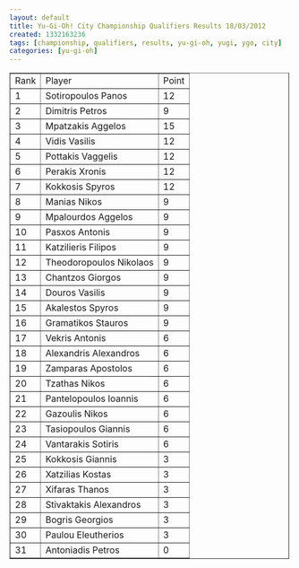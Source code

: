 ```yaml
---
layout: default
title: Yu-Gi-Oh! City Championship Qualifiers Results 18/03/2012
created: 1332163236
tags: [championship, qualifiers, results, yu-gi-oh, yugi, ygo, city]
categories: [yu-gi-oh]
---
```

<table border="1" cellpadding="1" cellspacing="1" style="width: 500px;">
	<tbody>
		<tr>
			<td>
				Rank</td>
			<td>
				Player</td>
			<td>
				Point</td>
		</tr>
		<tr>
			<td>
				1</td>
			<td>
				Sotiropoulos Panos</td>
			<td>
				12</td>
		</tr>
		<tr>
			<td>
				2</td>
			<td>
				Dimitris Petros</td>
			<td>
				9</td>
		</tr>
		<tr>
			<td>
				3</td>
			<td>
				Mpatzakis Aggelos</td>
			<td>
				15</td>
		</tr>
		<tr>
			<td>
				4</td>
			<td>
				Vidis Vasilis</td>
			<td>
				12</td>
		</tr>
		<tr>
			<td>
				5</td>
			<td>
				Pottakis Vaggelis</td>
			<td>
				12</td>
		</tr>
		<tr>
			<td>
				6</td>
			<td>
				Perakis Xronis</td>
			<td>
				12</td>
		</tr>
		<tr>
			<td>
				7</td>
			<td>
				Kokkosis Spyros</td>
			<td>
				12</td>
		</tr>
		<tr>
			<td>
				8</td>
			<td>
				Manias Nikos</td>
			<td>
				9</td>
		</tr>
		<tr>
			<td>
				9</td>
			<td>
				Mpalourdos Aggelos</td>
			<td>
				9</td>
		</tr>
		<tr>
			<td>
				10</td>
			<td>
				Pasxos Antonis</td>
			<td>
				9</td>
		</tr>
		<tr>
			<td>
				11</td>
			<td>
				Katzilieris Filipos</td>
			<td>
				9</td>
		</tr>
		<tr>
			<td>
				12</td>
			<td>
				Theodoropoulos Nikolaos</td>
			<td>
				9</td>
		</tr>
		<tr>
			<td>
				13</td>
			<td>
				Chantzos Giorgos</td>
			<td>
				9</td>
		</tr>
		<tr>
			<td>
				14</td>
			<td>
				Douros Vasilis</td>
			<td>
				9</td>
		</tr>
		<tr>
			<td>
				15</td>
			<td>
				Akalestos Spyros</td>
			<td>
				9</td>
		</tr>
		<tr>
			<td>
				16</td>
			<td>
				Gramatikos Stauros</td>
			<td>
				9</td>
		</tr>
		<tr>
			<td>
				17</td>
			<td>
				Vekris Antonis</td>
			<td>
				6</td>
		</tr>
		<tr>
			<td>
				18</td>
			<td>
				Alexandris Alexandros</td>
			<td>
				6</td>
		</tr>
		<tr>
			<td>
				19</td>
			<td>
				Zamparas Apostolos</td>
			<td>
				6</td>
		</tr>
		<tr>
			<td>
				20</td>
			<td>
				Tzathas Nikos</td>
			<td>
				6</td>
		</tr>
		<tr>
			<td>
				21</td>
			<td>
				Pantelopoulos Ioannis</td>
			<td>
				6</td>
		</tr>
		<tr>
			<td>
				22</td>
			<td>
				Gazoulis Nikos</td>
			<td>
				6</td>
		</tr>
		<tr>
			<td>
				23</td>
			<td>
				Tasiopoulos Giannis</td>
			<td>
				6</td>
		</tr>
		<tr>
			<td>
				24</td>
			<td>
				Vantarakis Sotiris</td>
			<td>
				6</td>
		</tr>
		<tr>
			<td>
				25</td>
			<td>
				Kokkosis Giannis</td>
			<td>
				3</td>
		</tr>
		<tr>
			<td>
				26</td>
			<td>
				Xatzilias Kostas</td>
			<td>
				3</td>
		</tr>
		<tr>
			<td>
				27</td>
			<td>
				Xifaras Thanos</td>
			<td>
				3</td>
		</tr>
		<tr>
			<td>
				28</td>
			<td>
				Stivaktakis Alexandros</td>
			<td>
				3</td>
		</tr>
		<tr>
			<td>
				29</td>
			<td>
				Bogris Georgios</td>
			<td>
				3</td>
		</tr>
		<tr>
			<td>
				30</td>
			<td>
				Paulou Eleutherios</td>
			<td>
				3</td>
		</tr>
		<tr>
			<td>
				31</td>
			<td>
				Antoniadis Petros</td>
			<td>
				0</td>
		</tr>
	</tbody>
</table>
<p>&nbsp;</p>
